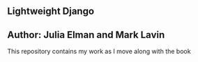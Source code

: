 ## Lightweight Django

**Author: Julia Elman and Mark Lavin**
--------------------------------------

This repository contains my work as I move along with the book